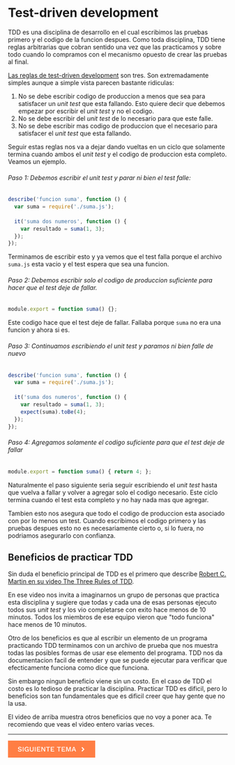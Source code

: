 # Test-driven development

TDD es una disciplina de desarrollo en el cual escribimos las pruebas primero y el codigo de la funcion despues. Como toda disciplina, TDD tiene reglas arbitrarias que cobran sentido una vez que las practicamos y sobre todo cuando lo compramos con el mecanismo opuesto de crear las pruebas al final.

[Las reglas de test-driven development](https://www.youtube.com/watch?v=qkblc5WRn-U) son tres. Son extremadamente simples aunque a simple vista parecen bastante ridiculas:

1. No se debe escribir codigo de produccion a menos que sea para satisfacer un *unit test* que esta fallando. Esto quiere decir que debemos empezar por escribir el *unit test* y no el codigo.
2. No se debe escribir del *unit test* de lo necesario para que este falle.
3. No se debe escribir mas codigo de produccion que el necesario para satisfacer el *unit test* que esta fallando.

Seguir estas reglas nos va a dejar dando vueltas en un ciclo que solamente termina cuando ambos el *unit test* y el codigo de produccion esta completo. Veamos un ejemplo.

###### Paso 1: Debemos escribir el *unit test* y parar ni bien el test falle:

```javascript
describe('funcion suma', function () {
  var suma = require('./suma.js');

  it('suma dos numeros', function () {
    var resultado = suma(1, 3);
  });
});
```

Terminamos de escribir esto y ya vemos que el test falla porque el archivo `suma.js` esta vacio y el test espera que sea una funcion.

###### Paso 2: Debemos escribir solo el codigo de produccion suficiente para hacer que el test deje de fallar.

```javascript
module.export = function suma() {};
```

Este codigo hace que el test deje de fallar. Fallaba porque `suma` no era una funcion y ahora si es.

###### Paso 3: Continuamos escribiendo el *unit test* y paramos ni bien falle de nuevo

```javascript
describe('funcion suma', function () {
  var suma = require('./suma.js');

  it('suma dos numeros', function () {
    var resultado = suma(1, 3);
    expect(suma).toBe(4);
  });
});
```

###### Paso 4: Agregamos solamente el codigo suficiente para que el test deje de fallar

```javascript
module.export = function suma() { return 4; };
```

Naturalmente el paso siguiente seria seguir escribiendo el *unit test* hasta que vuelva a fallar y volver a agregar solo el codigo necesario. Este ciclo termina cuando el test esta completo y no hay nada mas que agregar.

Tambien esto nos asegura que todo el codigo de produccion esta asociado con por lo menos un test. Cuando escribimos el codigo primero y las pruebas despues esto no es necesariamente cierto o, si lo fuera, no podriamos asegurarlo con confianza.

## Beneficios de practicar TDD

Sin duda el beneficio principal de TDD es el primero que describe [Robert C. Martin en su video The Three Rules of TDD](https://www.youtube.com/watch?v=qkblc5WRn-U).

En ese video nos invita a imaginarnos un grupo de personas que practica esta disciplina y sugiere que todas y cada una de esas personas ejecuto todos sus *unit test* y los vio completarse con exito hace menos de 10 minutos. Todos los miembros de ese equipo vieron que "todo funciona" hace menos de 10 minutos.

Otro de los beneficios es que al escribir un elemento de un programa practicando TDD terminamos con un archivo de prueba que nos muestra todas las posibles formas de usar ese elemento del programa. TDD nos da documentacion facil de entender y que se puede ejecutar para verificar que efecticamente funciona como dice que funciona.

Sin embargo ningun beneficio viene sin un costo. En el caso de TDD el costo es lo tedioso de practicar la disciplina. Practicar TDD es dificil, pero lo beneficios son tan fundamentales que es dificil creer que hay gente que no la usa.

El video de arriba muestra otros beneficios que no voy a poner aca. Te recomiendo que veas el video entero varias veces.

<hr />

[![Siguiente](../next.png)](../)
